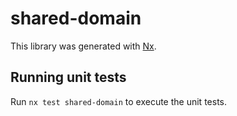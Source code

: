 # shared-domain

This library was generated with [Nx](https://nx.dev).

## Running unit tests

Run `nx test shared-domain` to execute the unit tests.
